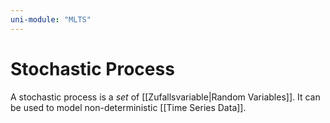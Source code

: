 ```yaml
---
uni-module: "MLTS"
---
```


# Stochastic Process

A stochastic process is a _set_ of [[Zufallsvariable|Random Variables]]. It can be used to model non-deterministic [[Time Series Data]].
